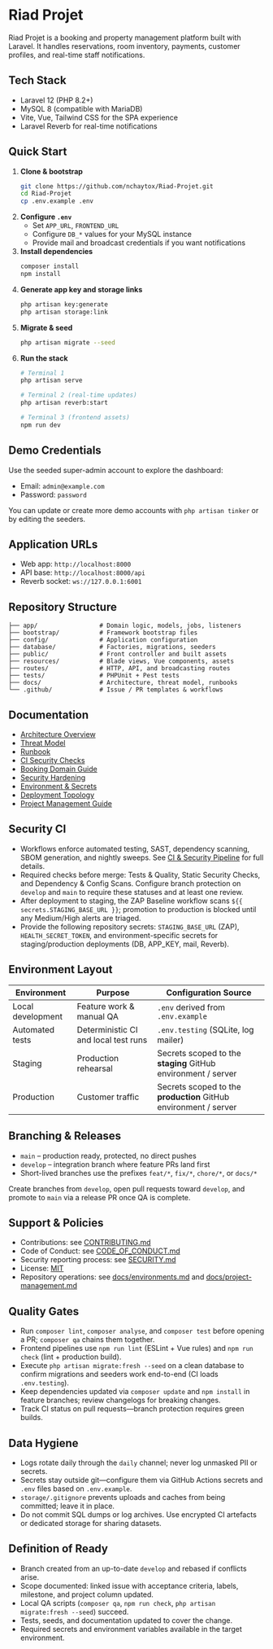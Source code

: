 # Riad Projet

Riad Projet is a booking and property management platform built with Laravel. It handles reservations, room inventory, payments, customer profiles, and real-time staff notifications.

## Tech Stack
- Laravel 12 (PHP 8.2+)
- MySQL 8 (compatible with MariaDB)
- Vite, Vue, Tailwind CSS for the SPA experience
- Laravel Reverb for real-time notifications

## Quick Start
1. **Clone & bootstrap**
   ```bash
   git clone https://github.com/nchaytox/Riad-Projet.git
   cd Riad-Projet
   cp .env.example .env
   ```
2. **Configure `.env`**
   - Set `APP_URL`, `FRONTEND_URL`
   - Configure `DB_*` values for your MySQL instance
   - Provide mail and broadcast credentials if you want notifications
3. **Install dependencies**
   ```bash
   composer install
   npm install
   ```
4. **Generate app key and storage links**
   ```bash
   php artisan key:generate
   php artisan storage:link
   ```
5. **Migrate & seed**
   ```bash
   php artisan migrate --seed
   ```
6. **Run the stack**
   ```bash
   # Terminal 1
   php artisan serve

   # Terminal 2 (real-time updates)
   php artisan reverb:start

   # Terminal 3 (frontend assets)
   npm run dev
   ```

## Demo Credentials
Use the seeded super-admin account to explore the dashboard:
- Email: `admin@example.com`
- Password: `password`

You can update or create more demo accounts with `php artisan tinker` or by editing the seeders.

## Application URLs
- Web app: `http://localhost:8000`
- API base: `http://localhost:8000/api`
- Reverb socket: `ws://127.0.0.1:6001`

## Repository Structure
```
├── app/                 # Domain logic, models, jobs, listeners
├── bootstrap/           # Framework bootstrap files
├── config/              # Application configuration
├── database/            # Factories, migrations, seeders
├── public/              # Front controller and built assets
├── resources/           # Blade views, Vue components, assets
├── routes/              # HTTP, API, and broadcasting routes
├── tests/               # PHPUnit + Pest tests
├── docs/                # Architecture, threat model, runbooks
└── .github/             # Issue / PR templates & workflows
```

## Documentation
- [Architecture Overview](docs/architecture.md)
- [Threat Model](docs/threat-model.md)
- [Runbook](docs/runbook.md)
- [CI Security Checks](docs/ci-security.md)
- [Booking Domain Guide](docs/domain-model.md)
- [Security Hardening](docs/security-hardening.md)
- [Environment & Secrets](docs/environments.md)
- [Deployment Topology](docs/deployment-topology.md)
- [Project Management Guide](docs/project-management.md)

## Security CI
- Workflows enforce automated testing, SAST, dependency scanning, SBOM generation, and nightly sweeps. See [CI & Security Pipeline](docs/ci-security.md) for full details.
- Required checks before merge: Tests & Quality, Static Security Checks, and Dependency & Config Scans. Configure branch protection on `develop` and `main` to require these statuses and at least one review.
- After deployment to staging, the ZAP Baseline workflow scans `${{ secrets.STAGING_BASE_URL }}`; promotion to production is blocked until any Medium/High alerts are triaged.
- Provide the following repository secrets: `STAGING_BASE_URL` (ZAP), `HEALTH_SECRET_TOKEN`, and environment-specific secrets for staging/production deployments (DB, APP_KEY, mail, Reverb).

## Environment Layout
| Environment | Purpose | Configuration Source |
| --- | --- | --- |
| Local development | Feature work & manual QA | `.env` derived from `.env.example` |
| Automated tests | Deterministic CI and local test runs | `.env.testing` (SQLite, log mailer) |
| Staging | Production rehearsal | Secrets scoped to the **staging** GitHub environment / server |
| Production | Customer traffic | Secrets scoped to the **production** GitHub environment / server |

## Branching & Releases
- `main` – production ready, protected, no direct pushes
- `develop` – integration branch where feature PRs land first
- Short-lived branches use the prefixes `feat/*`, `fix/*`, `chore/*`, or `docs/*`

Create branches from `develop`, open pull requests toward `develop`, and promote to `main` via a release PR once QA is complete.

## Support & Policies
- Contributions: see [CONTRIBUTING.md](CONTRIBUTING.md)
- Code of Conduct: see [CODE_OF_CONDUCT.md](CODE_OF_CONDUCT.md)
- Security reporting process: see [SECURITY.md](SECURITY.md)
- License: [MIT](LICENSE)
- Repository operations: see [docs/environments.md](docs/environments.md) and [docs/project-management.md](docs/project-management.md)

## Quality Gates
- Run `composer lint`, `composer analyse`, and `composer test` before opening a PR; `composer qa` chains them together.
- Frontend pipelines use `npm run lint` (ESLint + Vue rules) and `npm run check` (lint + production build).
- Execute `php artisan migrate:fresh --seed` on a clean database to confirm migrations and seeders work end-to-end (CI loads `.env.testing`).
- Keep dependencies updated via `composer update` and `npm install` in feature branches; review changelogs for breaking changes.
- Track CI status on pull requests—branch protection requires green builds.

## Data Hygiene
- Logs rotate daily through the `daily` channel; never log unmasked PII or secrets.
- Secrets stay outside git—configure them via GitHub Actions secrets and `.env` files based on `.env.example`.
- `storage/.gitignore` prevents uploads and caches from being committed; leave it in place.
- Do not commit SQL dumps or log archives. Use encrypted CI artefacts or dedicated storage for sharing datasets.

## Definition of Ready
- Branch created from an up-to-date `develop` and rebased if conflicts arise.
- Scope documented: linked issue with acceptance criteria, labels, milestone, and project column updated.
- Local QA scripts (`composer qa`, `npm run check`, `php artisan migrate:fresh --seed`) succeed.
- Tests, seeds, and documentation updated to cover the change.
- Required secrets and environment variables available in the target environment.
